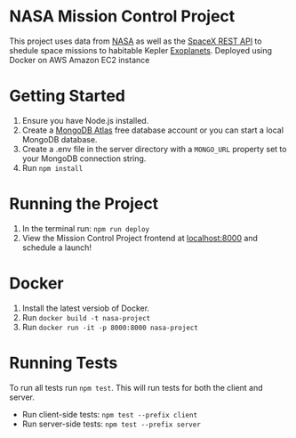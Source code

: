 # NASA Mission Control Project

This project uses data from [NASA](https://www.nasa.gov/) as well as the [SpaceX REST API](https://github.com/r-spacex/SpaceX-API) to shedule space missions to habitable Kepler [Exoplanets](https://exoplanetarchive.ipac.caltech.edu/docs/data.html).
Deployed using Docker on AWS Amazon EC2 instance

# Getting Started

1. Ensure you have Node.js installed.
2. Create a [MongoDB Atlas](https://www.mongodb.com/atlas) free database account or you can start a local MongoDB database.
3. Create a .env file in the server directory with a `MONGO_URL` property set to your MongoDB connection string.
4. Run `npm install`

# Running the Project

1. In the terminal run: `npm run deploy`
2. View the Mission Control Project frontend at [localhost:8000](localhost:8000) and schedule a launch!

# Docker

1. Install the latest versiob of Docker.
2. Run `docker build -t nasa-project`
3. Run `docker run -it -p 8000:8000 nasa-project`

# Running Tests

To run all tests run `npm test`. This will run tests for both the client and server.

- Run client-side tests: `npm test --prefix client`
- Run server-side tests: `npm test --prefix server`

